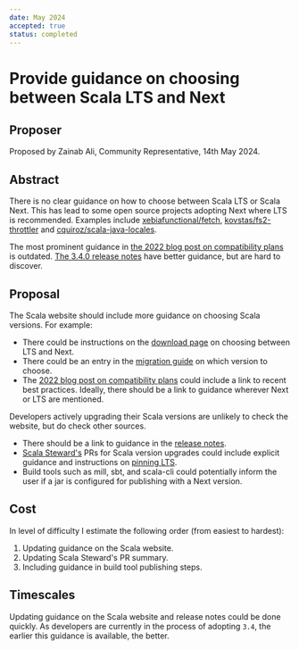 ```yaml
---
date: May 2024
accepted: true
status: completed
---
```


# Provide guidance on choosing between Scala LTS and Next

## Proposer

Proposed by Zainab Ali, Community Representative, 14th May 2024.

## Abstract

There is no clear guidance on how to choose between Scala LTS or Scala Next. This has lead to some open source projects adopting Next where LTS is recommended. Examples include [xebiafunctional/fetch](https://github.com/xebia-functional/fetch/commit/60b26afb242b1e248615c811f2c23a51d6cab6fe), [kovstas/fs2-throttler](https://github.com/kovstas/fs2-throttler/commit/e265f6d585aa55d101ddd5e631abb940fccce084) and [cquiroz/scala-java-locales](https://github.com/cquiroz/scala-java-locales/issues/490).

The most prominent guidance in [the 2022 blog post on compatibility plans](https://www.scala-lang.org/blog/2022/08/17/long-term-compatibility-plans.html#the-future-best-practices) is outdated. [The 3.4.0 release notes](https://www.scala-lang.org/blog/2024/02/29/scala-3.4.0-and-3.3.3-released.html#-so-which-version-should-i-update-to) have better guidance, but are hard to discover. 

## Proposal

The Scala website should include more guidance on choosing Scala versions. For example:
 - There could be instructions on the [download page](https://www.scala-lang.org/download/) on choosing between LTS and Next.
 - There could be an entry in the [migration guide](https://docs.scala-lang.org/scala3/guides/migration/compatibility-intro.html) on which version to choose.
 - The [2022 blog post on compatibility plans](https://www.scala-lang.org/blog/2022/08/17/long-term-compatibility-plans.html#the-future-best-practices) could include a link to recent best practices.
Ideally, there should be a link to guidance wherever Next or LTS are mentioned.

Developers actively upgrading their Scala versions are unlikely to check the website, but do check other sources.
 - There should be a link to guidance in the [release notes](https://github.com/scala/scala3/releases/tag/3.4.1).
 - [Scala Steward's](https://github.com/scala-steward-org/scala-steward) PRs for Scala version upgrades could include explicit guidance and instructions on [pinning LTS](https://github.com/scala-steward-org/scala-steward/blob/main/docs/faq.md#how-can-version-updates-be-controlled).
 - Build tools such as mill, sbt, and scala-cli could potentially inform the user if a jar is configured for publishing with a Next version. 

## Cost

In level of difficulty I estimate the following order (from easiest to
hardest):

1. Updating guidance on the Scala website.
2. Updating Scala Steward's PR summary.
3. Including guidance in build tool publishing steps.

## Timescales

Updating guidance on the Scala website and release notes could be done quickly. As developers are currently in the process of adopting `3.4`, the earlier this guidance is available, the better.
